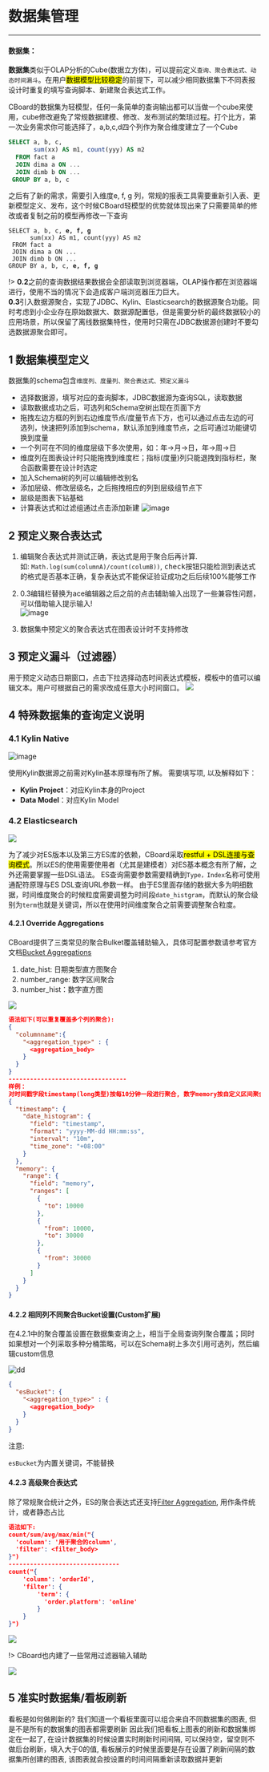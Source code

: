 <h1> 数据集管理 </h1>

---

<div class="bs-callout bs-callout-info">
    <h4>数据集：</h4>
    <b>数据集</b>类似于OLAP分析的Cube(数据立方体)，可以提前定义<code>查询、聚合表达式、动态时间漏斗</code>。在用户<mark>数据模型比较稳定</mark>的前提下，可以减少相同数据集下不同表报设计时重复的填写查询脚本、新建聚合表达式工作。
</div>

CBoard的数据集为轻模型，任何一条简单的查询输出都可以当做一个cube来使用，cube修改避免了常规数据建模、修改、发布测试的繁琐过程。打个比方，第一次业务需求你可能选择了，a,b,c,d四个列作为聚合维度建立了一个Cube

```sql
SELECT a, b, c,
       sum(xx) AS m1, count(yyy) AS m2
  FROM fact a
  JOIN dima a ON ...
  JOIN dimb b ON ...
 GROUP BY a, b, c
```

之后有了新的需求，需要引入维度e, f, g 列，常规的报表工具需要重新引入表、更新模型定义、发布，这个时候CBoard轻模型的优势就体现出来了只需要简单的修改或者复制之前的模型再修改一下查询

<pre><code class="SQL">SELECT a, b, c, <span class="text-danger"><b>e, f, g</b></span>
      sum(xx) AS m1, count(yyy) AS m2
 FROM fact a
 JOIN dima a ON ...
 JOIN dimb b ON ...
GROUP BY a, b, c, <span class="text-danger"><b>e, f, g</b></span></code></pre>

!> <b>0.2</b>之前的查询数据结果数据会全部读取到浏览器端，OLAP操作都在浏览器端进行，使用不当的情况下会造成客户端浏览器压力巨大。<br/>
<b>0.3</b>引入数据源聚合，实现了JDBC、Kylin、Elasticsearch的数据源聚合功能。同时考虑到小企业存在原始数据大、数据源配置低，但是需要分析的最终数据较小的应用场景，所以保留了离线数据集特性，使用时只需在JDBC数据源创建时不要勾选数据源聚合即可。

## 1 数据集模型定义

数据集的schema包含<code>维度列、度量列、聚合表达式、预定义漏斗</code>

* 选择数据源，填写对应的查询脚本，JDBC数据源为查询SQL，读取数据
* 读取数据成功之后，可选列和Schema空树出现在页面下方
* 拖拽左边方框的列到右边维度节点/度量节点下方，也可以通过点击左边的可选列，快速把列添加到schema，默认添加到维度节点，之后可通过功能键<kbd>切换到度量</kbd>
* 一个列可在不同的维度层级下多次使用，如：年-&gt;月-&gt;日，年-&gt;周-&gt;日
* 维度列在图表设计时只能拖拽到维度栏；指标\(度量\)列只能退拽到指标栏，聚合函数需要在设计时选定
* 加入Schema树的列可以编辑修改<kbd>别名</kbd>
* <kbd>添加层级、修改层级名</kbd>，之后拖拽相应的列到层级组节点下
* <span class="text-danger">层级是图表下钻基础</span>
* 计算表达式和过滤组通过<kbd>点击添加新建</kbd>
![image](../../assets/schema.png)

## 2 预定义聚合表达式

1. 编辑聚合表达式并测试正确，表达式是用于聚合后再计算.  
如: <code>Math.log\(sum\(columnA\)/count\(columB\)\)</code>, <kbd>check</kbd>按钮只能检测到表达式的格式是否基本正确，复杂表达式不能保证验证成功之后后续100%能够工作
2. 0.3编辑栏替换为ace编辑器之后之前的点击辅助输入出现了一些兼容性问题，可以借助输入提示输入!  
![image](../../assets/952a5bfc-c2ce-11e6-89c9-fd15b514c173.png)

3. 数据集中预定义的聚合表达式在图表设计时不支持修改

## 3 预定义漏斗（过滤器）

用于预定义动态日期窗口，点击下拉选择动态时间表达式模板，模板中的值可以编辑文本。用户可根据自己的需求改成任意大小时间窗口。
![](../../assets/pre-filter.png)

## 4 特殊数据集的查询定义说明

### 4.1 Kylin Native
![image](../../assets/KylinDataSet.png)
<div class="bs-callout bs-callout-info">
    使用Kylin数据源之前需对Kylin基本原理有所了解。
    需要填写项, 以及解释如下：
    <ul>
        <li><b>Kylin Project</b>：对应Kylin本身的Project</li>
        <li><b>Data Model</b>：对应Kylin Model</li>
    </ul>
</div>


### 4.2 Elasticsearch
![](../../assets/es_dataset.png)
<div class="bs-callout bs-callout-info">
    为了减少对ES版本以及第三方ES库的依赖，CBoard采取<mark>restful + DSL连接与查询模式</mark>。所以ES的使用需要使用者（尤其是建模者）对ES基本概念有所了解，之外还需要掌握一些DSL语法。
    ES查询需要参数需要精确到<code>Type，Index</code>名称可使用通配符原理与ES DSL查询URL参数一样。  
    由于ES里面存储的数据大多为明细数据，时间维度聚合的时候粒度需要调整为时间段<code>date_histgram</code>，而默认的聚合级别为<code>term</code>也就是关键词，所以在使用时间维度聚合之前需要调整聚合粒度。
</div>



#### 4.2.1 Override Aggregations

CBoard提供了三类常见的聚合Bulket覆盖辅助输入，具体可配置参数请参考官方文档[Bucket Aggregations](https://www.elastic.co/guide/en/elasticsearch/reference/current/search-aggregations-bucket.html)

1. date\_hist: 日期类型直方图聚合
2. number\_range: 数字区间聚合
3. number\_hist：数字直方图

![](../../assets/es-override.png)

```json
语法如下(可以重复覆盖多个列的聚合):
{
  "columnname":{
    "<aggregation_type>" : {
      <aggregation_body>
    }
  }
}
---------------------------------
样例：
对时间戳字段timestamp(long类型)按每10分钟一段进行聚合, 数字memory按自定义区间聚合
{
  "timestamp": {
    "date_histogram": {
      "field": "timestamp",
      "format": "yyyy-MM-dd HH:mm:ss",
      "interval": "10m",
      "time_zone": "+08:00"
    }
  },
  "memory": {
    "range": {
      "field": "memory",
      "ranges": [
        {
          "to": 10000
        },
        {
          "from": 10000,
          "to": 30000
        },
        {
          "from": 30000
        }
      ]
    }
  }
}
```


#### 4.2.2 相同列不同聚合Bucket设置(Custom扩展)

在4.2.1中的聚合覆盖设置在数据集查询之上，相当于全局查询列聚合覆盖；同时如果想对一个列采取多种分桶策略，可以在Schema树上多次引用可选列，然后编辑custom信息

![dd](../../assets/selects_custom_override.png)

```json
{
  "esBucket": {
    "<aggregation_type>" : {
      <aggregation_body>
    }
  }
}
```
<div class="admonition warning">
  <p class="admonition-title"><i class="fa fa-exclamation-circle" aria-hidden="true"></i> 注意:</p>
   <code>esBucket</code>为内置关键词，不能替换
</div>



#### 4.2.3 高级聚合表达式

除了常规聚合统计之外，ES的聚合表达式还支持[Filter Aggregation](https://www.elastic.co/guide/en/elasticsearch/reference/current/search-aggregations-bucket-filter-aggregation.html), 用作条件统计，或者静态占比

```json
语法如下:
count/sum/avg/max/min("{
  'coulumn': '用于聚合的column',
  'filter': <filter_body>
}")
-------------------------------
count("{
    'column': 'orderId',
    'filter': {
        'term': {
          'order.platform': 'online'
        }
    }
}")
```

![](../../assets/ES-CM.png)

!> CBoard也内建了一些常用过滤器输入辅助

![](../../assets/es-cm-completer.png)

## 5 准实时数据集/看板刷新
看板是如何做刷新的? 我们知道一个看板里面可以组合来自不同数据集的图表, 但是不是所有的数据集的图表都需要刷新
因此我们把看板上图表的刷新和数据集绑定在一起了, 在设计数据集的时候设置实时刷新时间间隔, 可以保持空，留空则不做后台刷新，填入大于0的值,
看板展示的时候里面要是存在设置了刷新间隔的数据集所创建的图表, 该图表就会按设置的时间间隔重新读取数据并更新

